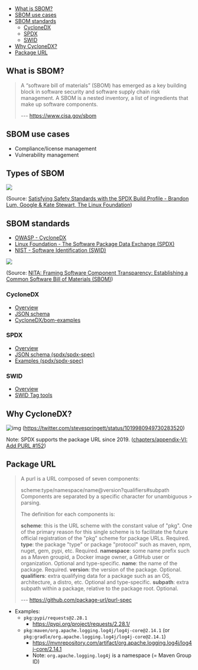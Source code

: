 - [What is SBOM?](#what-is-sbom)
- [SBOM use cases](#sbom-use-cases)
- [SBOM standards](#sbom-standards)
  * [CycloneDX](#cyclonedx)
  * [SPDX](#spdx)
  * [SWID](#swid)
- [Why CycloneDX?](#why-cyclonedx)
- [Package URL](#package-url)

## What is SBOM?

> A “software bill of materials” (SBOM) has emerged as a key building block in software security and software supply chain risk management. A SBOM is a nested inventory, a list of ingredients that make up software components.
>
> --- https://www.cisa.gov/sbom

## SBOM use cases

- Compliance/license management
- Vulnerability management

## Types of SBOM

![](https://i.imgur.com/aWjPAgB.png)

(Source: [Satisfying Safety Standards with the SPDX Build Profile - Brandon Lum, Google & Kate Stewart, The Linux Foundation](https://static.sched.com/hosted_files/ocs2022/25/OSS%20JP_%20Satisfying%20Safety%20Standards%20with%20the%20SPDX%20Build%20Profile.pdf))

## SBOM standards

- [OWASP - CycloneDX](https://cyclonedx.org/)
- [Linux Foundation - The Software Package Data Exchange (SPDX)](https://spdx.dev/)
- [NIST - Software Identification (SWID)](https://csrc.nist.gov/projects/Software-Identification-SWID)

![](https://i.imgur.com/maPJgMX.png)

(Source: [NITA: Framing Software Component Transparency: Establishing a Common Software Bill of Materials (SBOM)](https://ntia.gov/files/ntia/publications/ntia_sbom_framing_2nd_edition_20211021.pdf))

### CycloneDX

- [Overview](https://cyclonedx.org/specification/overview/)
- [JSON schema](https://cyclonedx.org/docs/1.4/json/#vulnerabilities)
- [CycloneDX/bom-examples](https://github.com/CycloneDX/bom-examples)

### SPDX

- [Overview](https://spdx.dev/about/)
- [JSON schema (spdx/spdx-spec)](https://github.com/spdx/spdx-spec/blob/development/v2.3.1/schemas/spdx-schema.json)
- [Examples (spdx/spdx-spec)](https://github.com/spdx/spdx-spec/tree/development/v2.3.1/examples)

### SWID

- [Overview](https://csrc.nist.gov/projects/Software-Identification-SWID)
- [SWID Tag tools](https://pages.nist.gov/swid-tools/)

## Why CycloneDX?

![img](https://i.imgur.com/YcO4jVg.png)
(https://twitter.com/stevespringett/status/1019980949730283520)

Note: SPDX supports the package URL since 2019. ([chapters/appendix-VI: Add PURL #152](https://github.com/spdx/spdx-spec/pull/152))

## Package URL

> A purl is a URL composed of seven components:
>
> scheme:type/namespace/name@version?qualifiers#subpath
> Components are separated by a specific character for unambiguous > parsing.
>
> The definition for each components is:
>
> **scheme**: this is the URL scheme with the constant value of "pkg". One of the primary reason for this single scheme is to facilitate the future official registration of the "pkg" scheme for package URLs. Required.
> **type**: the package "type" or package "protocol" such as maven, npm, nuget, gem, pypi, etc. Required.
> **namespace**: some name prefix such as a Maven groupid, a Docker image owner, a GitHub user or organization. Optional and type-specific.
> **name**: the name of the package. Required.
> **version**: the version of the package. Optional.
> **qualifiers**: extra qualifying data for a package such as an OS, architecture, a distro, etc. Optional and type-specific.
> **subpath**: extra subpath within a package, relative to the package root. Optional.
>
> --- https://github.com/package-url/purl-spec

- Examples:
  - `pkg:pypi/requests@2.28.1`
    - https://pypi.org/project/requests/2.28.1/
  - `pkg:maven/org.apache.logging.log4j/log4j-core@2.14.1` (or `pkg:gradle/org.apache.logging.log4j/log4j-core@2.14.1`)
    - https://mvnrepository.com/artifact/org.apache.logging.log4j/log4j-core/2.14.1
    - Note: `org.apache.logging.log4j` is a namespace (= Maven Group ID)
